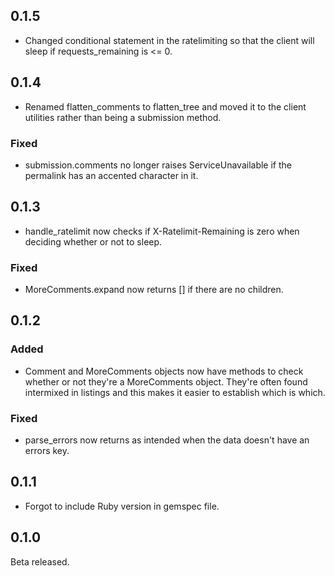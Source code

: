## 0.1.5

* Changed conditional statement in the ratelimiting so that the client will sleep if requests_remaining is <= 0.

## 0.1.4

* Renamed flatten_comments to flatten_tree and moved it to the client utilities rather than being a submission method.

### Fixed

* submission.comments no longer raises ServiceUnavailable if the permalink has an accented character in it.

## 0.1.3

* handle_ratelimit now checks if X-Ratelimit-Remaining is zero when deciding whether or not to sleep.

### Fixed

* MoreComments.expand now returns [] if there are no children.

## 0.1.2

### Added

* Comment and MoreComments objects now have methods to check whether or not they're a MoreComments object. They're often found intermixed in listings and this makes it easier to establish which is which.

### Fixed

* parse_errors now returns as intended when the data doesn't have an errors key.

## 0.1.1

* Forgot to include Ruby version in gemspec file.

## 0.1.0

Beta released.
